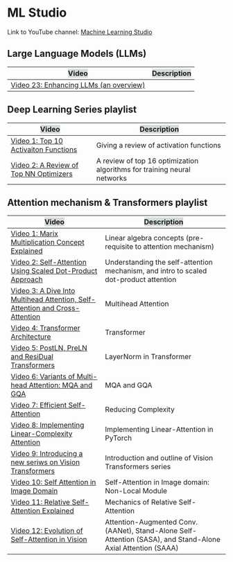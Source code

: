 # ML Studio

Link to YouTube channel: [Machine Learning Studio](https://www.youtube.com/@machinelearningstudio)

## Large Language Models (LLMs)
| <span style="background-color:#D5DBDB;"> Video</span> | <span style="background-color:#D5DBDB;">Description</span> |
| --- | --- |
| [Video 23: Enhancing LLMs (an overview)](https://youtu.be/jwjiordEqtM) |   |

## Deep Learning Series playlist

| <span style="background-color:#D5DBDB;"> Video</span> | <span style="background-color:#D5DBDB;">Description</span> |
| --- | --- |
| [Video 1: Top 10 Activaiton Functions](https://www.youtube.com/watch?v=56ZxEmGRt2k&t=27s) | Giving a review of activation functions |
| [Video 2: A Review of Top NN Optimizers](https://youtu.be/7m8f0hP8Fzo) | A review of top 16 optimization algorithms for training neural networks |


## Attention mechanism & Transformers playlist
| <span style="background-color:#D5DBDB;"> Video</span> | <span style="background-color:#D5DBDB;">Description</span> |
| --- | --- |
| [Video 1: Marix Multiplication Concept Explained](https://www.youtube.com/watch?v=VXG6WzS-Xb4) | Linear algebra concepts (pre-requisite to attention mechanism) |
| [Video 2: Self-Attention Using Scaled Dot-Product Approach](https://www.youtube.com/watch?v=1IKrHh2X0F0) | Understanding the self-attention mechanism, and intro to scaled dot-product attention |
| [Video 3: A Dive Into Multihead Attention, Self-Attention and Cross-Attention](https://www.youtube.com/watch?v=mmzRYGCfTzc) | Multihead Attention |
| [Video 4: Transformer Architecture](https://youtu.be/1h7T_-V5GI4) | Transformer |
| [Video 5: PostLN, PreLN and ResiDual Transformers](https://youtu.be/RsuSOylfN2I) | LayerNorm in Transformer |
| [Video 6: Variants of Multi-head Attention: MQA and GQA](https://youtu.be/pVP0bu8QA2w) | MQA and GQA |
| [Video 7: Efficient Self-Attention](https://youtu.be/LgsiwDRnXls) | Reducing Complexity |
| [Video 8: Implementing Linear-Complexity Attention](https://youtu.be/ulmex-d49cM) | Implementing Linear-Attention in PyTorch |
| [Video 9: Introducing a new seriws on Vision Transformers](https://www.youtube.com/watch?v=Qfp7IGv2LXo) | Introduction and outline of Vision Transformers series|
| [Video 10: Self Attention in Image Domain](https://www.youtube.com/watch?v=i3kYSAMMWT8) | Self-Attention in Image domain: Non-Local Module|
| [Video 11: Relative Self-Attention Explained](https://www.youtube.com/watch?v=XdlmDfa2hew) | Mechanics of Relative Self-Attention |
| [Video 12: Evolution of Self-Attention in Vision](https://www.youtube.com/watch?v=bavfa_Rr2f4&t=730s) | Attention-Augmented Conv. (AANet), Stand-Alone Self-Attention (SASA), and Stand-Alone Axial Attention (SAAA)|


